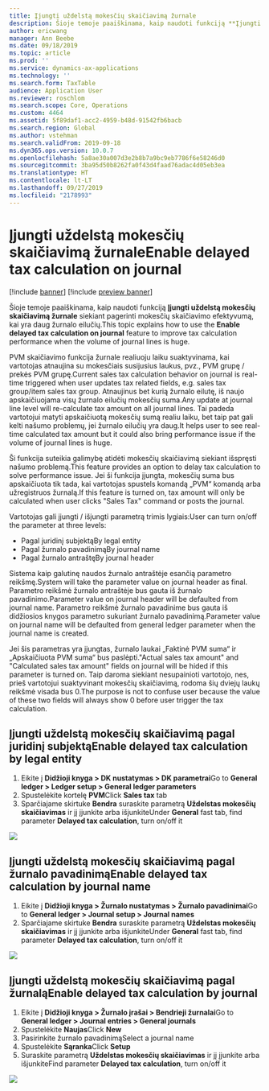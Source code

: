 ```yaml
---
title: Įjungti uždelstą mokesčių skaičiavimą žurnale
description: Šioje temoje paaiškinama, kaip naudoti funkciją **Įjungti uždelstą mokesčių skaičiavimą žurnale** siekiant pagerinti mokesčių skaičiavimo efektyvumą, kai yra daug žurnalo eilučių.
author: ericwang
manager: Ann Beebe
ms.date: 09/18/2019
ms.topic: article
ms.prod: ''
ms.service: dynamics-ax-applications
ms.technology: ''
ms.search.form: TaxTable
audience: Application User
ms.reviewer: roschlom
ms.search.scope: Core, Operations
ms.custom: 4464
ms.assetid: 5f89daf1-acc2-4959-b48d-91542fb6bacb
ms.search.region: Global
ms.author: vstehman
ms.search.validFrom: 2019-09-18
ms.dyn365.ops.version: 10.0.7
ms.openlocfilehash: 5a8ae30a007d3e2b8b7a9bc9eb7786f6e58246d0
ms.sourcegitcommit: 3ba95d50b8262fa0f43d4faad76adac4d05eb3ea
ms.translationtype: HT
ms.contentlocale: lt-LT
ms.lasthandoff: 09/27/2019
ms.locfileid: "2178993"
---
```

# <a name="enable-delayed-tax-calculation-on-journal"></a><span data-ttu-id="125bf-103">Įjungti uždelstą mokesčių skaičiavimą žurnale</span><span class="sxs-lookup"><span data-stu-id="125bf-103">Enable delayed tax calculation on journal</span></span>
[!include [banner](../includes/banner.md)]
[!include [preview banner](../includes/preview-banner.md)]

<span data-ttu-id="125bf-104">Šioje temoje paaiškinama, kaip naudoti funkciją **Įjungti uždelstą mokesčių skaičiavimą žurnale** siekiant pagerinti mokesčių skaičiavimo efektyvumą, kai yra daug žurnalo eilučių.</span><span class="sxs-lookup"><span data-stu-id="125bf-104">This topic explains how to use the **Enable delayed tax calculation on journal** feature to improve tax calculation performance when the volume of journal lines is huge.</span></span>

<span data-ttu-id="125bf-105">PVM skaičiavimo funkcija žurnale realiuoju laiku suaktyvinama, kai vartotojas atnaujina su mokesčiais susijusius laukus, pvz., PVM grupę / prekės PVM grupę.</span><span class="sxs-lookup"><span data-stu-id="125bf-105">Current sales tax calculation behavior on journal is real-time triggered when user updates tax related fields, e.g. sales tax group/item sales tax group.</span></span> <span data-ttu-id="125bf-106">Atnaujinus bet kurią žurnalo eilutę, iš naujo apskaičiuojama visų žurnalo eilučių mokesčių suma.</span><span class="sxs-lookup"><span data-stu-id="125bf-106">Any update at journal line level will re-calculate tax amount on all journal lines.</span></span> <span data-ttu-id="125bf-107">Tai padeda vartotojui matyti apskaičiuotą mokesčių sumą realiu laiku, bet taip pat gali kelti našumo problemų, jei žurnalo eilučių yra daug.</span><span class="sxs-lookup"><span data-stu-id="125bf-107">It helps user to see real-time calculated tax amount but it could also bring performance issue if  the volume of journal lines is huge.</span></span>

<span data-ttu-id="125bf-108">Ši funkcija suteikia galimybę atidėti mokesčių skaičiavimą siekiant išspręsti našumo problemą.</span><span class="sxs-lookup"><span data-stu-id="125bf-108">This feature provides an option to delay tax calculation to solve performance issue.</span></span> <span data-ttu-id="125bf-109">Jei ši funkcija įjungta, mokesčių suma bus apskaičiuota tik tada, kai vartotojas spustels komandą „PVM“ komandą arba užregistruos žurnalą.</span><span class="sxs-lookup"><span data-stu-id="125bf-109">If this feature is turned on, tax amount will only be calculated when user clicks "Sales Tax" command or posts the journal.</span></span>

<span data-ttu-id="125bf-110">Vartotojas gali įjungti / išjungti parametrą trimis lygiais:</span><span class="sxs-lookup"><span data-stu-id="125bf-110">User can turn on/off the parameter at three levels:</span></span>
- <span data-ttu-id="125bf-111">Pagal juridinį subjektą</span><span class="sxs-lookup"><span data-stu-id="125bf-111">By legal entity</span></span>
- <span data-ttu-id="125bf-112">Pagal žurnalo pavadinimą</span><span class="sxs-lookup"><span data-stu-id="125bf-112">By journal name</span></span>
- <span data-ttu-id="125bf-113">Pagal žurnalo antraštę</span><span class="sxs-lookup"><span data-stu-id="125bf-113">By journal header</span></span>

<span data-ttu-id="125bf-114">Sistema kaip galutinę naudos žurnalo antraštėje esančią parametro reikšmę.</span><span class="sxs-lookup"><span data-stu-id="125bf-114">System will take the parameter value on journal header as final.</span></span> <span data-ttu-id="125bf-115">Parametro reikšmė žurnalo antraštėje bus gauta iš žurnalo pavadinimo.</span><span class="sxs-lookup"><span data-stu-id="125bf-115">Parameter value on journal header will be defaulted from journal name.</span></span> <span data-ttu-id="125bf-116">Parametro reikšmė žurnalo pavadinime bus gauta iš didžiosios knygos parametro sukuriant žurnalo pavadinimą.</span><span class="sxs-lookup"><span data-stu-id="125bf-116">Parameter value on journal name will be defaulted from general ledger parameter when the journal name is created.</span></span>

<span data-ttu-id="125bf-117">Jei šis parametras yra įjungtas, žurnalo laukai „Faktinė PVM suma“ ir „Apskaičiuota PVM suma“ bus paslėpti.</span><span class="sxs-lookup"><span data-stu-id="125bf-117">"Actual sales tax amount" and "Calculated sales tax amount" fields on journal will be hided if this parameter is turned on.</span></span> <span data-ttu-id="125bf-118">Taip daroma siekiant nesupainioti vartotojo, nes, prieš vartotojui suaktyvinant mokesčių skaičiavimą, rodoma šių dviejų laukų reikšmė visada bus 0.</span><span class="sxs-lookup"><span data-stu-id="125bf-118">The purpose is not to confuse user because the value of these two fields will always show 0 before user trigger the tax calculation.</span></span>

## <a name="enable-delayed-tax-calculation-by-legal-entity"></a><span data-ttu-id="125bf-119">Įjungti uždelstą mokesčių skaičiavimą pagal juridinį subjektą</span><span class="sxs-lookup"><span data-stu-id="125bf-119">Enable delayed tax calculation by legal entity</span></span>

1. <span data-ttu-id="125bf-120">Eikite į **Didžioji knyga > DK nustatymas > DK parametrai**</span><span class="sxs-lookup"><span data-stu-id="125bf-120">Go to **General ledger > Ledger setup > General ledger parameters**</span></span>
2. <span data-ttu-id="125bf-121">Spustelėkite kortelę **PVM**</span><span class="sxs-lookup"><span data-stu-id="125bf-121">Click **Sales tax** tab</span></span>
3. <span data-ttu-id="125bf-122">Sparčiajame skirtuke **Bendra** suraskite parametrą **Uždelstas mokesčių skaičiavimas** ir jį įjunkite arba išjunkite</span><span class="sxs-lookup"><span data-stu-id="125bf-122">Under **General** fast tab, find parameter **Delayed tax calculation**, turn on/off it</span></span>

![](media/delayed-tax-calculation-gl.png)



## <a name="enable-delayed-tax-calculation-by-journal-name"></a><span data-ttu-id="125bf-123">Įjungti uždelstą mokesčių skaičiavimą pagal žurnalo pavadinimą</span><span class="sxs-lookup"><span data-stu-id="125bf-123">Enable delayed tax calculation by journal name</span></span>

1. <span data-ttu-id="125bf-124">Eikite į **Didžioji knyga > Žurnalo nustatymas > Žurnalo pavadinimai**</span><span class="sxs-lookup"><span data-stu-id="125bf-124">Go to **General ledger > Journal setup > Journal names**</span></span>
2. <span data-ttu-id="125bf-125">Sparčiajame skirtuke **Bendra** suraskite parametrą **Uždelstas mokesčių skaičiavimas** ir jį įjunkite arba išjunkite</span><span class="sxs-lookup"><span data-stu-id="125bf-125">Under **General** fast tab, find parameter **Delayed tax calculation**, turn on/off it</span></span>

![](media/delayed-tax-calculation-journal-name.png)

## <a name="enable-delayed-tax-calculation-by-journal"></a><span data-ttu-id="125bf-126">Įjungti uždelstą mokesčių skaičiavimą pagal žurnalą</span><span class="sxs-lookup"><span data-stu-id="125bf-126">Enable delayed tax calculation by journal</span></span>

1. <span data-ttu-id="125bf-127">Eikite į **Didžioji knyga > Žurnalo įrašai > Bendrieji žurnalai**</span><span class="sxs-lookup"><span data-stu-id="125bf-127">Go to **General ledger > Journal entries > General journals**</span></span>
2. <span data-ttu-id="125bf-128">Spustelėkite **Naujas**</span><span class="sxs-lookup"><span data-stu-id="125bf-128">Click **New**</span></span>
3. <span data-ttu-id="125bf-129">Pasirinkite žurnalo pavadinimą</span><span class="sxs-lookup"><span data-stu-id="125bf-129">Select a journal name</span></span>
4. <span data-ttu-id="125bf-130">Spustelėkite **Sąranka**</span><span class="sxs-lookup"><span data-stu-id="125bf-130">Click **Setup**</span></span>
5. <span data-ttu-id="125bf-131">Suraskite parametrą **Uždelstas mokesčių skaičiavimas** ir jį įjunkite arba išjunkite</span><span class="sxs-lookup"><span data-stu-id="125bf-131">Find parameter **Delayed tax calculation**, turn on/off it</span></span>

![](media/delayed-tax-calculation-journal-header.png)
